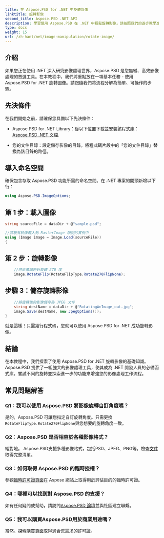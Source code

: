 ```yaml
---
title: 在 Aspose.PSD for .NET 中旋轉影像
linktitle: 旋轉影像
second_title: Aspose.PSD .NET API
description: 學習使用 Aspose.PSD 在 .NET 中輕鬆旋轉影像。請按照我們的逐步教學進行操作。
type: docs
weight: 15
url: /zh-hant/net/image-manipulation/rotate-image/
---
```

## 介紹

如果您正在使用 .NET 深入研究影像處理世界，Aspose.PSD 是您無縫、高效影像處理的首選工具。在本教程中，我們將重點放在一項基本任務 - 使用 Aspose.PSD for .NET 旋轉圖像。請跟隨我們將流程分解為簡單、可操作的步驟。

## 先決條件

在我們開始之前，請確保您具備以下先決條件：

-  Aspose.PSD for .NET Library：從以下位置下載並安裝該程式庫：[Aspose.PSD .NET 文檔](https://reference.aspose.com/psd/net/).

- 您的文件目錄：設定儲存影像的目錄。將程式碼片段中的「您的文件目錄」替換為該目錄的路徑。

## 導入命名空間

確保包含存取 Aspose.PSD 功能所需的命名空間。在 .NET 專案的開頭新增以下行：

```csharp
using Aspose.PSD.ImageOptions;
```

## 第 1 步：載入圖像

```csharp
string sourceFile = dataDir + @"sample.psd";

//將現有映像載入到 RasterImage 類別的實例中
using (Image image = Image.Load(sourceFile))
{
```

## 第 2 步：旋轉影像

```csharp
    //將影像順時針旋轉 270 度
    image.RotateFlip(RotateFlipType.Rotate270FlipNone);
```

## 步驟 3：儲存旋轉影像

```csharp
    //將旋轉後的影像儲存為 JPEG 文件
    string destName = dataDir + @"RotatingAnImage_out.jpg";
    image.Save(destName, new JpegOptions());
}
```

就是這樣！只需幾行程式碼，您就可以使用 Aspose.PSD for .NET 成功旋轉影像。

## 結論

在本教程中，我們探索了使用 Aspose.PSD for .NET 旋轉影像的基礎知識。 Aspose.PSD 提供了一組強大的影像處理工具，使其成為 .NET 開發人員的必備函式庫。嘗試不同的旋轉並探索進一步的功能來增強您的影像處理工作流程。

## 常見問題解答

### Q1：我可以使用 Aspose.PSD 將影像旋轉自訂角度嗎？

是的，Aspose.PSD 可讓您指定自訂旋轉角度。只需更換`RotateFlipType.Rotate270FlipNone`與您想要的旋轉角度一致。

### Q2：Aspose.PSD 是否相容於各種影像格式？

絕對地。 Aspose.PSD支援多種影像格式，包括PSD、JPEG、PNG等。檢查[文件](https://reference.aspose.com/psd/net/)取得完整清單。

### Q3：如何取得 Aspose.PSD 的臨時授權？

參觀[臨時許可證頁面](https://purchase.aspose.com/temporary-license/)在 Aspose 網站上取得用於評估目的的臨時許可證。

### Q4：哪裡可以找到對 Aspose.PSD 的支援？

如有任何疑問或幫助，請訪問[Aspose.PSD 論壇](https://forum.aspose.com/c/psd/34)並與社區建立聯繫。

### Q5：我可以購買Aspose.PSD用於商業用途嗎？

當然。探索[購買頁面](https://purchase.aspose.com/buy)取得適合您需求的許可證。